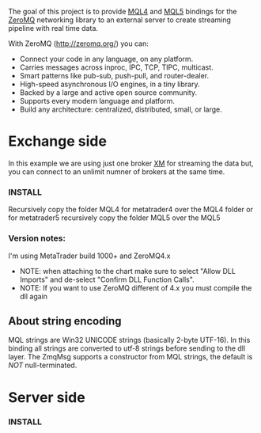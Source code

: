 
The goal of this project is to provide [MQL4](https://www.metatrader4.com/ "Metatrader 4.") and [MQL5](https://www.metatrader5.com/ "Metatrader 5.") bindings for the [ZeroMQ](http://zeromq.org/ "ZeroMQ homepage.") networking library to an external server to create streaming pipeline with real time data. 

With ZeroMQ (http://zeromq.org/) you can:
* Connect your code in any language, on any platform.
* Carries messages across inproc, IPC, TCP, TIPC, multicast.
* Smart patterns like pub-sub, push-pull, and router-dealer.
* High-speed asynchronous I/O engines, in a tiny library.
* Backed by a large and active open source community.
* Supports every modern language and platform.
* Build any architecture: centralized, distributed, small, or large.

# Exchange side

In this example we are using just one broker [XM](https://www.com.com/ "XM") for streaming the data but, you can connect to an unlimit numner of brokers at the same time.

### INSTALL

Recursively copy the folder MQL4 for metatrader4 over the MQL4 folder or for metatrader5 recursively copy the folder MQL5 over the MQL5

### Version notes:
I'm using MetaTrader build 1000+ and ZeroMQ4.x  

* NOTE: when attaching to the chart make sure to select "Allow DLL Imports" and de-select "Confirm DLL Function Calls".
* NOTE: If you want to use ZeroMQ different of 4.x you must compile the dll again


## About string encoding

MQL strings are Win32 UNICODE strings (basically 2-byte UTF-16). In this binding all strings are converted to utf-8 strings before sending to the dll layer. The ZmqMsg supports a constructor from MQL strings, the default is _NOT_ null-terminated.

# Server side


### INSTALL



